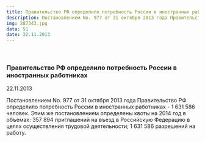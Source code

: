 ```yaml
---
title: Правительство РФ определило потребность России в иностранных работниках
description: Постановлением No. 977 от 31 октября 2013 года Правительство РФ определило потребность России в иностранных работниках - 1 631 586 человек.
img: 287343.jpg
data: 51
date: 22.11.2013
---
```


<div class="row newsdetail">
<div class="md-2">&nbsp;</div>
<div class="md-8 news-detail">
			<article-image
			class="detail_picture"
			border="0"
			src="287343.jpg"
			width="580"
			height="414"
			alt="Правительство РФ определило потребность России в иностранных работниках"
			title="Правительство РФ определило потребность России в иностранных работниках"
			/></article-image>
				<h3>Правительство РФ определило потребность России в иностранных работниках</h3>
					<p class="date-news">22.11.2013</p>
	<p>
				Постановлением No. 977 от 31 октября 2013 года Правительство РФ определило потребность России в иностранных работниках - 1 631 586 человек. Этим же постановлением определены квоты на 2014 год в объемах: 357 894 приглашений на въезд в Российскую Федерацию в целях осуществления трудовой деятельности; 1 631 586 разрешений на работу. 	</p>
</div>
</div>